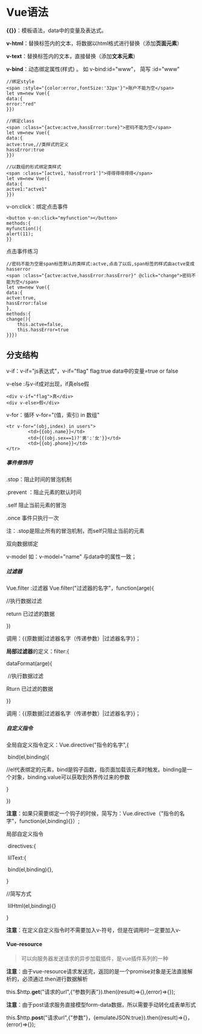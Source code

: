 # Vue语法

**{{}}**：模板语法，data中的变量及表达式。

**v-html**：替换标签内的文本，将数据以html格式进行替换（添加**页面元素**）

**v-text**：替换标签内的文本，直接替换（添加**文本元素**）

**v-bind**：动态绑定属性(样式) 。 如 v-bind:id="www"，  简写 :id="www"

```vue
//绑定style
<span :style="{color:error,fontSize:'32px'}">账户不能为空</span>
let vm=new Vue({
data:{
error:"red"
}})
```

```vue
//绑定class
<span :class="{actve:actve,hassError:ture}">密码不能为空</span>
let vm=new Vue({
data:{
actve:true,//类样式的定义
hassError:true
}})
```

```vue
//以数组的形式绑定类样式
<span :class="[actve1,'hassError1']">得得得得得得</span>
let vm=new Vue({
data:{
actve1:"actve1"
}})
```

v-on:click：绑定点击事件

```vue
<button v-on:click="myfunction"></button>
methods:{
myfunction(){
alert(11);
}}
```

点击事件练习

```
//密码不能为空是span标签默认的类样式:actve,点击了以后,span标签的样式由actve变成hasserror
<span :class="{actve:actve,hassError:hassError}" @click="change">密码不能为空</span>
let vm=new Vue({
data:{
actve:true,
hassError:false
},
methods:{
change(){
	this.actve=false,
	this.hassError=true
}}})
```

## 分支结构

v-if：v-if="js表达式"，v-if="flag"    flag:true  data中的变量=true or false

v-else :与v-if成对出现，if真else假

```
<div v-if="flag">真</div>
<div v-else>假</div>
```

v-for：循环   v-for="(值，索引) in 数组"

```
<tr v-for="(obj,index) in users">
		<td>{{obj.name}}</td>
		<td>{{(obj.sex==1)?'男':'女'}}</td>
		<td>{{obj.phone}}</td>
</tr>
```

##### 事件修饰符

.stop：阻止时间的冒泡机制

.prevent ：阻止元素的默认时间

.self 阻止当前元素的冒泡

.once 事件只执行一次

注：.stop是阻止所有的冒泡机制，而self只阻止当前的元素

双向数据绑定

v-model       如：v-model="name" 与data中的属性一致；

##### 过滤器

Vue.filter :过滤器   Vue.filter("过滤器的名字"，function(arge){ 

//执行数据过滤

return 已过滤的数据

})

调用：{{原数据|过滤器名字（传递参数）|过滤器名字}}；

**局部过滤器**的定义：filter:{

dataFormat(arge){

​	//执行数据过滤

Rturn 已过滤的数据

}}

调用：{{原数据|过滤器名字（传递参数）|过滤器名字}}；

##### 自定义指令

全局自定义指令定义：Vue.directive("指令的名字",{

​	bind(el,binding){

​		//el代表绑定的元素，bind是钩子函数，指页面加载该元素时触发。binding是一个对象，binding.value可以获取到外界传过来的参数

}

})

**注意**：如果只需要绑定一个钩子的时候，简写为：Vue.directive（"指令的名字"，function(el,binding){}）;

局部自定义指令	

​		directives:{

​	lilText:{

​	bind(el,binding){},

}

//简写方式

​	lilHtml(el,binding){}

}

**注意**：在定义自定义指令时不需要加入v-符号，但是在调用时一定要加入v-

#### Vue-resource

> 可以向服务器发送请求的异步加载插件，是vue插件系列的一种

**注意**：由于vue-resource请求发送完，返回的是一个promise对象是无法直接解析的，必须通过.then进行数据解析

this.$http.**get**("请求的url",{“参数列表”}).then((result)=>{},(error)=>{});

**注意**：由于post请求服务直接模型form-data数据，所以需要手动转化成表单形式

this.$http.**post**("请求url",{"参数"}，{emulateJSON:true}).then((result)=>{}，(error)=>{});